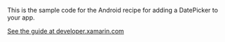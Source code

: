 This is the sample code for the Android recipe for adding a DatePicker to your app.

[See the guide at developer.xamarin.com](http://developer.xamarin.com/guides/android/user_interface/controls/pickers/time_picker/)
